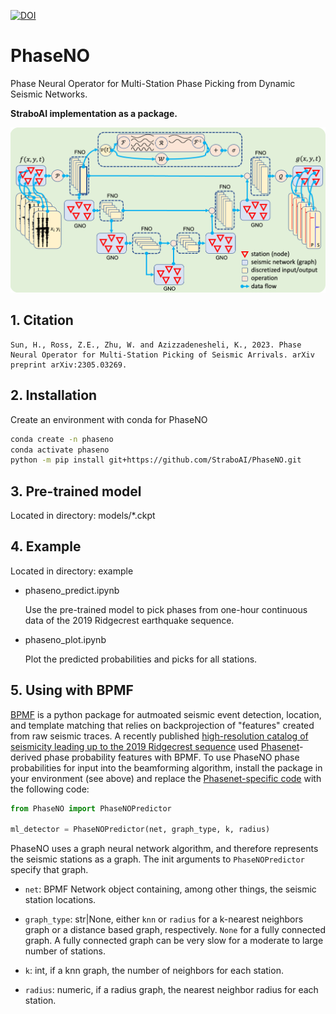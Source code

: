 [![DOI](https://zenodo.org/badge/641315064.svg)](https://zenodo.org/doi/10.5281/zenodo.10224300)

# PhaseNO

Phase Neural Operator for Multi-Station Phase Picking from Dynamic Seismic Networks.

**StraboAI implementation as a package.**

![Method](phaseno.png)

## 1. Citation

```text
Sun, H., Ross, Z.E., Zhu, W. and Azizzadenesheli, K., 2023. Phase Neural Operator for Multi-Station Picking of Seismic Arrivals. arXiv preprint arXiv:2305.03269.
```

## 2. Installation

Create an environment with conda for PhaseNO

```bash
conda create -n phaseno
conda activate phaseno
python -m pip install git+https://github.com/StraboAI/PhaseNO.git
```

## 3. Pre-trained model

Located in directory: models/*.ckpt

## 4. Example

Located in directory: example

- phaseno_predict.ipynb

  Use the pre-trained model to pick phases from one-hour continuous data of the 2019 Ridgecrest earthquake sequence.

- phaseno_plot.ipynb

  Plot the predicted probabilities and picks for all stations.


## 5. Using with BPMF

[BPMF](https://github.com/ebeauce/Seismic_BPMF) is a python package for autmoated seismic event detection, location, and template matching that relies on backprojection of "features" created from raw seismic traces. A recently published [high-resolution catalog of seismicity leading up to the 2019 Ridgecrest sequence](https://doi.org/10.1029/2023GL104375) used [Phasenet](https://github.com/AI4EPS/PhaseNet)-derived phase probability features with BPMF. To use PhaseNO phase probabilities for input into the beamforming algorithm, install the package in your environment (see above) and replace the [Phasenet-specific code](https://ebeauce.github.io/Seismic_BPMF/tutorial/notebooks/5_backprojection.html) with the following code:

```python
from PhaseNO import PhaseNOPredictor

ml_detector = PhaseNOPredictor(net, graph_type, k, radius)
```

PhaseNO uses a graph neural network algorithm, and therefore represents the seismic stations as a graph. The init arguments to `PhaseNOPredictor` specify that graph.

- `net`:  BPMF Network object containing, among other things, the seismic station locations.

- `graph_type`: str|None, either `knn` or `radius` for a k-nearest neighbors graph or a distance based graph, respectively. `None` for a fully connected graph. A fully connected graph can be very slow for a moderate to large number of stations.

- `k`: int, if a knn graph, the number of neighbors for each station.

- `radius`: numeric, if a radius graph, the nearest neighbor radius for each station.
